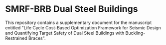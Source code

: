 # SMRF-BRB Dual Steel Buildings
This repository contains a supplementary document for the manuscript entitled "Life Cycle Cost-Based Optimization Framework for Seismic Design and Quantifying Target Safety of Dual Steel Buildings with Buckling-Restrained Braces".
